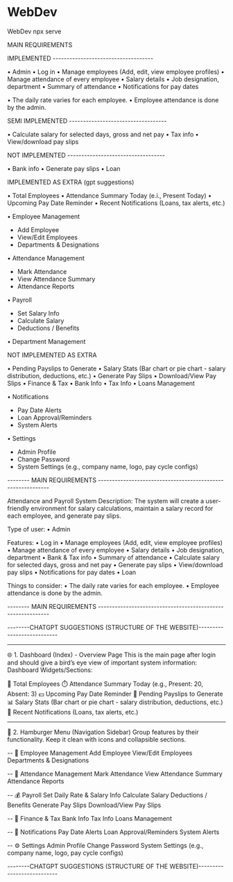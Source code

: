 # WebDev
WebDev
npx serve


MAIN REQUIREMENTS

IMPLEMENTED      ------------------------------------

• Admin 
• Log in 
• Manage employees (Add, edit, view employee profiles) 
• Manage attendance of every employee 
• Salary details 
• Job designation, department 
• Summary of attendance 
• Notifications for pay dates

• The daily rate varies for each employee.
• Employee attendance is done by the admin.

SEMI IMPLEMENTED  -----------------------------------

• Calculate salary for selected days, gross and net pay 
• Tax info
• View/download pay slips  

NOT IMPLEMENTED   -----------------------------------

• Bank info 
• Generate pay slips
• Loan 





IMPLEMENTED AS EXTRA (gpt suggestions)

• Total Employees
• Attendance Summary Today (e.i., Present Today)
• Upcoming Pay Date Reminder <UNDER CONSTRUCTION>
• Recent Notifications (Loans, tax alerts, etc.)

• Employee Management
- Add Employee
- View/Edit Employees
- Departments & Designations

• Attendance Management
- Mark Attendance
- View Attendance Summary
- Attendance Reports

• Payroll
- Set Salary Info
- Calculate Salary
- Deductions / Benefits

• Department Management

NOT IMPLEMENTED AS EXTRA

• Pending Payslips to Generate
• Salary Stats (Bar chart or pie chart - salary distribution, deductions, etc.)
• Generate Pay Slips
• Download/View Pay Slips 
• Finance & Tax
• Bank Info
• Tax Info
• Loans Management

• Notifications
- Pay Date Alerts
- Loan Approval/Reminders
- System Alerts

• Settings
- Admin Profile
- Change Password
- System Settings (e.g., company name, logo, pay cycle configs) 













--------  MAIN REQUIREMENTS  ------------------------------------------------------------

Attendance and Payroll System 
Description: The system will create a user-friendly environment for salary calculations, maintain a 
salary record for each employee, and generate pay slips. 

Type of user: 
• Admin 

Features: 
• Log in 
• Manage employees (Add, edit, view employee profiles) 
• Manage attendance of every employee 
• Salary details 
• Job designation, department 
• Bank & Tax info 
• Summary of attendance 
• Calculate salary for selected days, gross and net pay 
• Generate pay slips 
• View/download pay slips 
• Notifications for pay dates 
• Loan 

Things to consider: 
• The daily rate varies for each employee. 
• Employee attendance is done by the admin.

--------  MAIN REQUIREMENTS  ------------------------------------------------------------











--------CHATGPT SUGGESTIONS (STRUCTURE OF THE WEBSITE)---------------------------

------------
🌐 1. Dashboard (Index) - Overview Page
This is the main page after login and should give a bird’s eye view of important system information:
Dashboard Widgets/Sections:

👤 Total Employees
⏱️ Attendance Summary Today (e.g., Present: 20, Absent: 3)
💵 Upcoming Pay Date Reminder
📄 Pending Payslips to Generate
📊 Salary Stats (Bar chart or pie chart - salary distribution, deductions, etc.)
🔔 Recent Notifications (Loans, tax alerts, etc.)



---------
🍔 2. Hamburger Menu (Navigation Sidebar)
Group features by their functionality. Keep it clean with icons and collapsible sections.

--
📁 Employee Management
Add Employee
View/Edit Employees
Departments & Designations

--
📅 Attendance Management
Mark Attendance
View Attendance Summary
Attendance Reports

--
💰 Payroll
Set Daily Rate & Salary Info
Calculate Salary
Deductions / Benefits
Generate Pay Slips
Download/View Pay Slips

--
🏦 Finance & Tax
Bank Info
Tax Info
Loans Management

--
📢 Notifications
Pay Date Alerts
Loan Approval/Reminders
System Alerts

--
⚙️ Settings
Admin Profile
Change Password
System Settings (e.g., company name, logo, pay cycle configs)

--------CHATGPT SUGGESTIONS (STRUCTURE OF THE WEBSITE)---------------------------
